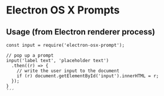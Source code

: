 # Electron OS X Prompts

## Usage (from Electron renderer process)
```
const input = require('electron-osx-prompt');

// pop up a prompt
input('label text', 'placeholder text')
  .then((r) => {
    // write the user input to the document
    if (r) document.getElementById('input').innerHTML = r;
  });
}
´´´
